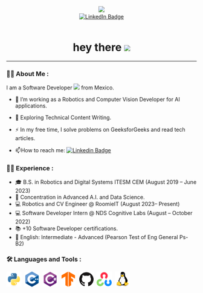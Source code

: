 
<div id="header" align="center">
  <img src="https://media.giphy.com/media/v1.Y2lkPTc5MGI3NjExZnVvdmJ5ZHU2OTRoYzNmNnNvZjVrM21ib293ZmlyY2ljc201c3lzMiZlcD12MV9pbnRlcm5hbF9naWZfYnlfaWQmY3Q9Zw/NFggbnBvFwKbK/giphy.gif" width="100"/>
  <div id="badges">
  <a href="[your-linkedin-URL](https://www.linkedin.com/in/juanmoralesirs/?locale=en_US)">
    <img src="https://img.shields.io/badge/LinkedIn-blue?style=for-the-badge&logo=linkedin&logoColor=white" alt="LinkedIn Badge"/>
  </a>
  </div>
  <img src="https://komarev.com/ghpvc/?username=JDYeidi&style=flat-square&color=blue" alt=""/>
  <h1>
   hey there
  <img src="https://media.giphy.com/media/hvRJCLFzcasrR4ia7z/giphy.gif" width="30px"/>
  </h1>
</div>

---

### :woman_technologist: About Me :
I am a Software Developer <img src="https://media.giphy.com/media/WUlplcMpOCEmTGBtBW/giphy.gif" width="30"> from Mexico.


- :telescope: I’m working as a Robotics and Computer Vision Developer for AI applications.

- :seedling: Exploring Technical Content Writing.

- :zap: In my free time, I solve problems on GeeksforGeeks and read tech articles.

- :mailbox:How to reach me: [![Linkedin Badge](https://img.shields.io/badge/-kakbar-blue?style=flat&logo=Linkedin&logoColor=white)](https://www.linkedin.com/in/juanmoralesirs/?locale=en_US)

### :woman_technologist: Experience :

- 🎓 B.S. in Robotics and Digital Systems ITESM CEM (August 2019 – June 2023)
- 🧪 Concentration in Advanced A.I. and Data Science. 
- 💻 Robotics and CV Engineer @ RoomieIT (August 2023– Present)
- 💻 Software Developer Intern @ NDS Cognitive Labs (August – October 2022)
- 📚 +10 Software Developer certifications.
- 💬 English: Intermediate - Advanced (Pearson Test of Eng General Ps- B2)

### :hammer_and_wrench: Languages and Tools :
<div>
  <img src="https://github.com/devicons/devicon/blob/master/icons/python/python-original.svg" title="Python" alt="Python" width="40" height="40"/>&nbsp;
  <img src="https://github.com/devicons/devicon/blob/master/icons/cplusplus/cplusplus-original.svg" title="C++" alt="C++" width="40" height="40"/>&nbsp;
  <img src="https://github.com/devicons/devicon/blob/master/icons/csharp/csharp-original.svg" title="C#" alt="C#" width="40" height="40"/>&nbsp;
  <img src="https://github.com/devicons/devicon/blob/master/icons/tensorflow/tensorflow-original.svg" title="Tf" alt="Tf" width="40" height="40"/>&nbsp;
  <img src="https://github.com/devicons/devicon/blob/master/icons/github/github-original.svg" title="github" alt="github" width="40" height="40"/>&nbsp;
  <img src="https://github.com/devicons/devicon/blob/master/icons/opencv/opencv-original.svg" title="opencv" alt="opencv" width="40" height="40"/>&nbsp;
  <img src="https://github.com/devicons/devicon/blob/master/icons/linux/linux-original.svg" title="opencv" alt="opencv" width="40" height="40"/>&nbsp;
  
</div>
